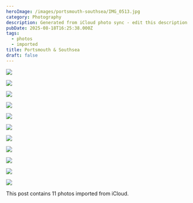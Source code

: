```yaml
---
heroImage: /images/portsmouth-southsea/IMG_0513.jpg
category: Photography
description: Generated from iCloud photo sync - edit this description
pubDate: 2025-08-18T16:25:38.000Z
tags:
  - photos
  - imported
title: Portsmouth & Southsea
draft: false
---
```


<!-- Edit this content and remove the draft flag when ready to publish -->

![](/images/portsmouth-southsea/IMG_0513.jpg)

![](/images/portsmouth-southsea/IMG_0512.jpg)

![](/images/portsmouth-southsea/IMG_0529.jpg)

![](/images/portsmouth-southsea/IMG_0514.jpg)

![](/images/portsmouth-southsea/IMG_0517.jpg)

![](/images/portsmouth-southsea/IMG_0527.JPG)

![](/images/portsmouth-southsea/IMG_0533.jpg)

![](/images/portsmouth-southsea/IMG_0518.jpg)

![](/images/portsmouth-southsea/IMG_0520.jpg)

![](/images/portsmouth-southsea/IMG_0534.jpg)

![](/images/portsmouth-southsea/IMG_0535.jpg)

<!-- Add your content here -->

This post contains 11 photos imported from iCloud.

<!-- Remember to:
- Edit the title and description
- Add meaningful content
- Update tags as needed
- Remove the draft flag when ready
- Consider adding alt text to images
-->
